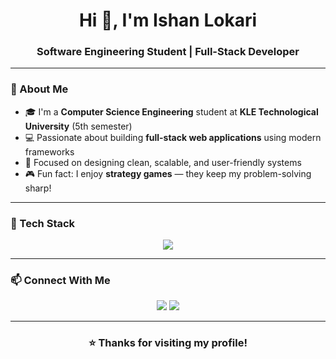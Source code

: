<h1 align="center">Hi 👋, I'm Ishan Lokari</h1>
<h3 align="center">Software Engineering Student | Full-Stack Developer</h3>

---

### 🌟 About Me
- 🎓 I'm a **Computer Science Engineering** student at **KLE Technological University** (5th semester)  
- 💻 Passionate about building **full-stack web applications** using modern frameworks  
- 🧠 Focused on designing clean, scalable, and user-friendly systems  
- 🎮 Fun fact: I enjoy **strategy games** — they keep my problem-solving sharp!

---

### 🧰 Tech Stack
<p align="center">
  <img src="https://skillicons.dev/icons?i=react,nodejs,express,typescript,mongodb,postgresql,html,css,tailwind,vscode&perline=8" />
</p>

---

### 📫 Connect With Me
<p align="center">
  <a href="https://www.linkedin.com/in/ishanlokari"><img src="https://img.shields.io/badge/-LinkedIn-0077B5?style=for-the-badge&logo=linkedin&logoColor=white"/></a>
  <a href="mailto:coolishanlokari@gmail.com"><img src="https://img.shields.io/badge/-Gmail-D14836?style=for-the-badge&logo=gmail&logoColor=white"/></a>

</p>

---

<h3 align="center">⭐ Thanks for visiting my profile!</h3>
